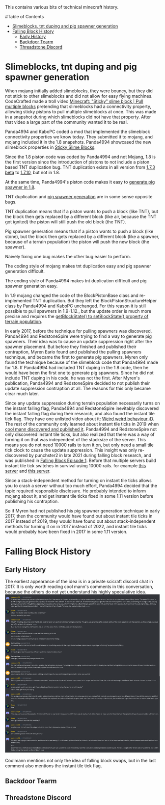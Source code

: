 This contains various bits of technical minecraft history.

#Table of Contents

- [Slimeblocks, tnt duping and pig spawner generation](#slimeblocks--tnt-duping-and-pig-spawner-generation)
- [Falling Block History](#falling-block-history)
  * [Early History](#early-history)
  * [Backdoor Tearm](#backdoor-tearm)
  * [Threadstone Discord](#threadstone-discord)


# Slimeblocks, tnt duping and pig spawner generation

When mojang initially added slimeblocks, they were bouncy, but they did not stick to other slimeblocks and did not allow for easy flying machines.
CodeCrafted made a troll video [Minecraft: "Sticky" slime block | Pull multiple blocks](https://www.youtube.com/watch?v=IPm4m1zBd9Q) pretending that slimeblocks had a connectivity property, allowing sticky pistons to pull multiple slimeblocks at once. This was made in a snapshot during which slimeblocks did not have that property.
After that video a large part of the community wanted it to be real.

Panda4994 and KaboPC coded a mod that implemented the slimeblock connectivity properties we know today. They submitted it to mojang,
and mojang included it in the 1.8 snapshots. Panda4994 showcased the new slimeblock properties in [Sticky Slime Blocks](https://www.youtube.com/watch?v=EIK2l4KGB_8).

Since the 1.8 piston code was coded by Panda4994 and not Mojang, 1.8 is the first version since the introduction of pistons to not include a piston based TNT duplication bug.
TNT duplication exists in all version from [1.7.3 beta](https://www.youtube.com/watch?v=CmoM_Um8Ltw) to [1.7.10](https://www.youtube.com/watch?v=mIdaap8O8Vg), but not in 1.8.

At the same time, Panda4994's piston code makes it easy to [generate pig spawner in 1.8](https://www.youtube.com/watch?v=A5inDOkNUQo).

TNT duplication and [pig spawner generation](chunk/population.md#moving-immovable-blocks) are in some sense opposite bugs.

TNT duplication means that if a piston wants to push a block (like TNT), but the block then gets replaced by a different block (like air, because the TNT got ignited) the piston will still push the old block (the TNT).

Pig spawner generation means that if a piston wants to push a block (like stone), but the block then gets replaced by a different block (like a spawner, because of a terrain population) the piston will push the new block (the spawner).

Naively fixing one bug makes the other bug easier to perform.

The coding style of mojang makes tnt duplication easy and pig spawner generation difficult.

The coding style of Panda4994 makes tnt duplication difficult and pig spawner generation easy.

In 1.9 mojang changed the code of the BlockPistonBase class and re-implemented TNT duplication.
But they left the BlockPistonStructureHelper class by Panda4994 and KaboPC unchanged. For this reason it is still possible to pull spawners in 1.9-1.12., but the update order is much more precise and requires the [getBlockState() to setBlockState() property of terrain population](chunk/population.md#get-to-set).

In early 2017, before the technique for pulling spawners was discovered, Panda4994 and RedstoneSpire were trying to find a way to generate pig spawners.
Their idea was to cause an update suppression right after the spawner placement.
But before they finished and published their contraption, Myren Eario found and published the pulling spawners technique, and became the first to generate pig spawners.
Myren only found the technique because of the slimeblock code that Panda4994 made for 1.8.
If Panda4994 had included TNT duping in the 1.8 code, then he would have been the first one to generate pig spawners. Since he did not include TNT duping in his code, he was not the first.
After Myren's publication, Panda4994 and RedstoneSpire decided to not publish their update suppression contraption at all. The reasons for this only became clear much later.

Since any update suppression during terrain population necessarily turns on the instant falling flag, Panda4994 and RedstoneSpire inevitably discovered the instant falling flag during their research,
and also found the instant tile tick flag. They have one unlisted video about it: [Weird weird behaviour :D](https://www.youtube.com/watch?v=rjoaEOhIV6E).
The rest of the community only learned about instant tile ticks in 2019 when [cool mann discovered and published it](https://www.youtube.com/watch?v=hViDrnDCIwc).
Panda4994 and RedstoneSpire not only discovered instant tile ticks, but also realized that there was a way of turning it on that was independent of the stacksize of the server.
This means you do not need 10000 rails to turn it on, but only need a small tile tick clock to cause the update suppression.
This insight was only re-discovered by punchster2 in late 2021 during falling block research, and was published in [Falling Block Episode 1](https://www.youtube.com/watch?v=KU3lN1IUhuE).
Before that multiple servers build instant tile tick switches in survival using 10000 rails. for example [this server](https://www.youtube.com/watch?v=6VKNOyuqFnQ&t=510s) and [this server](https://www.youtube.com/watch?v=T7YRu9Yohec).

Since a stack-independent method for turning on instant tile ticks allows you to crash a server without too much effort, Panda4994 decided that the topic required responsible disclosure.
He probably intended to inform mojang about it, and get instant tile ticks fixed in some 1.11 version before publishing his contraption.

So if Myren had not published his pig spawner generation technique in early 2017, then the community would have found out about instant tile ticks in 2017 instead of 2019,
they would have found out about stack-independent methods for turning it on in 2017 instead of 2022, and instant tile ticks would probably have been fixed in 2017 in some 1.11 version. 

# Falling Block History
## Early History
The earliest appearance of the idea is in a private scicraft discord chat in 2017.
It is only worth reading cool mann's comments in this conversation, because the others do not yet understand his highly speculative idea.
![Coolmann1](../images/Coolmann1.PNG)

Coolmann mentions not only the idea of falling block swaps, but in the last comment also mentions the instant tile tick flag.

## Backdoor Tearm



## Threadstone Discord





